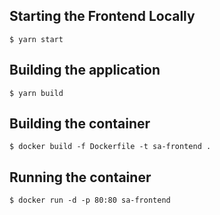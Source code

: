 ## Starting the Frontend Locally
` $ yarn start `

## Building the application
` $ yarn build `

## Building the container
` $ docker build -f Dockerfile -t sa-frontend . `

## Running the container
` $ docker run -d -p 80:80 sa-frontend `
